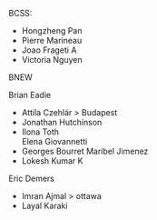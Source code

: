 BCSS:
* Hongzheng Pan
* Pierre Marineau
* Joao Frageti A
* Victoria Nguyen

BNEW

Brian Eadie   
  * Attila Czehlár > Budapest
  * Jonathan Hutchinson
  * Ilona Toth   
Elena Giovannetti   
  * Georges Bourret
Maribel Jimenez   
  * Lokesh Kumar K


Eric Demers   
  * Imran Ajmal > ottawa
  * Layal Karaki
